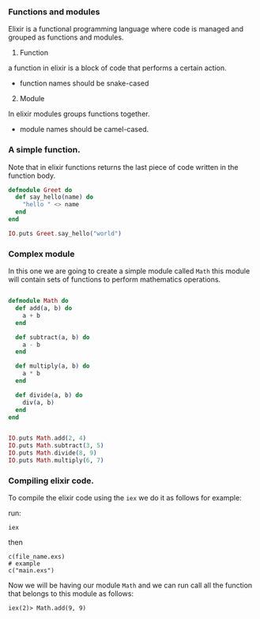 ### Functions and modules

Elixir is a functional programming language where code is managed and grouped as functions and modules.

1. Function

a function in elixir is a block of code that performs a certain action.

- function names should be snake-cased

2. Module

In elixir modules groups functions together.

- module names should be camel-cased.

### A simple function.

Note that in elixir functions returns the last piece of code written in the function body.

```exs
defmodule Greet do
  def say_hello(name) do
    "hello " <> name
  end
end

IO.puts Greet.say_hello("world")
```

### Complex module

In this one we are going to create a simple module called `Math` this module will contain sets of functions to perform mathematics operations.

```exs

defmodule Math do
  def add(a, b) do
    a + b
  end

  def subtract(a, b) do
    a - b
  end

  def multiply(a, b) do
    a * b
  end

  def divide(a, b) do
    div(a, b)
  end
end


IO.puts Math.add(2, 4)
IO.puts Math.subtract(3, 5)
IO.puts Math.divide(8, 9)
IO.puts Math.multiply(6, 7)
```

### Compiling elixir code.

To compile the elixir code using the `iex` we do it as follows for example:

run:

```shell
iex
```

then

```shell
c(file_name.exs)
# example
c("main.exs")
```

Now we will be having our module `Math` and we can run call all the function that belongs to this module as follows:

```shell
iex(2)> Math.add(9, 9)
```
